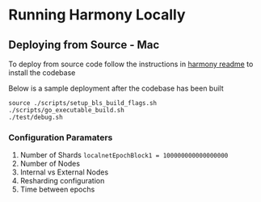 # Running Harmony Locally

## Deploying from Source - Mac

To deploy from source code follow the instructions in [harmony readme](https://github.com/harmony-one/harmony/blob/master/README.md) to install the codebase

Below is a sample deployment after the codebase has been built

```
source ./scripts/setup_bls_build_flags.sh
./scripts/go_executable_build.sh 
./test/debug.sh 
```

### Configuration Paramaters

1. Number of Shards `localnetEpochBlock1 = 100000000000000000`
2. Number of Nodes
3. Internal vs External Nodes
4. Resharding configuration
5. Time between epochs

